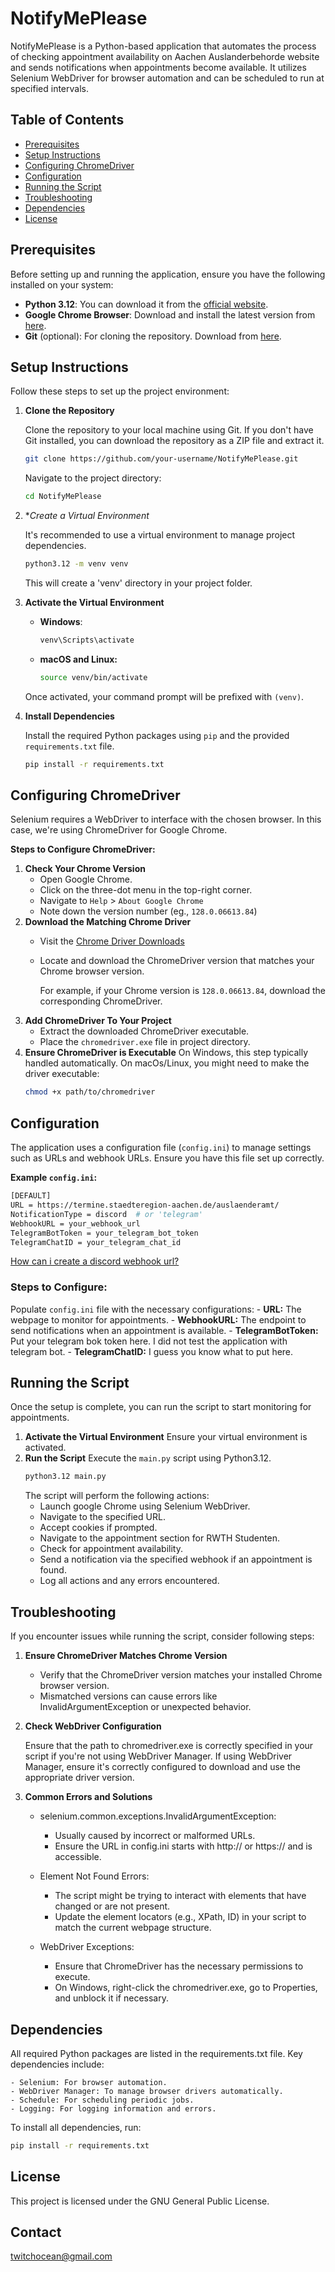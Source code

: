# NotifyMePlease

NotifyMePlease is a Python-based application that automates the process of checking appointment availability on Aachen Auslanderbehorde website and sends notifications when appointments become available. It utilizes Selenium WebDriver for browser automation and can be scheduled to run at specified intervals.

## Table of Contents

- [Prerequisites](#prerequisites)
- [Setup Instructions](#setup-instructions)
- [Configuring ChromeDriver](#configuring-chromedriver)
- [Configuration](#configuration)
- [Running the Script](#running-the-script)
- [Troubleshooting](#troubleshooting)
- [Dependencies](#dependencies)
- [License](#license)

## Prerequisites

Before setting up and running the application, ensure you have the following installed on your system:

- **Python 3.12**: You can download it from the [official website](https://www.python.org/downloads/).
- **Google Chrome Browser**: Download and install the latest version from [here](https://www.google.com/chrome/).
- **Git** (optional): For cloning the repository. Download from [here](https://git-scm.com/downloads).

## Setup Instructions

Follow these steps to set up the project environment:

1. **Clone the Repository**

   Clone the repository to your local machine using Git. If you don't have Git installed, you can download the repository as a ZIP file and extract it.

   ```bash
   git clone https://github.com/your-username/NotifyMePlease.git
   ```

   Navigate to the project directory:

   ```bash
   cd NotifyMePlease
   ```
2. **Create a Virtual Environment*

   It's recommended to use a virtual environment to manage project dependencies.

   ```bash
   python3.12 -m venv venv
   ```

   This will create a 'venv' directory in your project folder.
3. **Activate the Virtual Environment**

   - **Windows**:
     ```bash
     venv\Scripts\activate
     ```
   - **macOS and Linux:**
     ```bash
     source venv/bin/activate
     ```
   Once activated, your command prompt will be prefixed with `(venv)`.

4. **Install Dependencies**

   Install the required Python packages using `pip` and the provided `requirements.txt` file.
   ```bash
   pip install -r requirements.txt
   ```
## Configuring ChromeDriver

Selenium requires a WebDriver to interface with the chosen browser. In this case, we're using ChromeDriver for Google Chrome.

**Steps to Configure ChromeDriver:**
 1. **Check Your Chrome Version**
    - Open Google Chrome.
    - Click on the three-dot menu in the top-right corner.
    - Navigate to `Help` > `About Google Chrome`
    - Note down the version number (eg., `128.0.06613.84`)
2. **Download the Matching Chrome Driver**
   - Visit the [Chrome Driver Downloads](https://googlechromelabs.github.io/chrome-for-testing/)
   - Locate and download the ChromeDriver version that matches your Chrome browser version.
  
     For example, if your Chrome version is `128.0.06613.84`, download the corresponding ChromeDriver.
3. **Add ChromeDriver To Your Project**
   - Extract the downloaded ChromeDriver executable.
   - Place the `chromedriver.exe` file in project directory.
4. **Ensure ChromeDriver is Executable**
   On Windows, this step typically handled automatically.
   On macOs/Linux, you might need to make the driver executable:
   ```bash
   chmod +x path/to/chromedriver
   ```
## Configuration

The application uses a configuration file (`config.ini`) to manage settings such as URLs and webhook URLs. Ensure you have this file set up correctly.

**Example `config.ini`:**
```bash
[DEFAULT]
URL = https://termine.staedteregion-aachen.de/auslaenderamt/
NotificationType = discord  # or 'telegram'
WebhookURL = your_webhook_url 
TelegramBotToken = your_telegram_bot_token
TelegramChatID = your_telegram_chat_id
```
[How can i create a discord webhook url?](https://support.discord.com/hc/en-us/articles/228383668-Intro-to-Webhooks)

### Steps to Configure:
   Populate `config.ini` file with  the necessary configurations:
     - **URL:** The webpage to monitor for appointments.
     - **WebhookURL:** The endpoint to send notifications when an appointment is available.
     - **TelegramBotToken:** Put your telegram bok token here. I did not test the application with telegram bot.
     - **TelegramChatID:** I guess you know what to put here.
## Running the Script

Once the setup is complete, you can run the script to start monitoring for appointments.
  1. **Activate the Virtual Environment**
     Ensure your virtual environment is activated.
  2. **Run the Script**
     Execute the `main.py` script using Python3.12.
     ```bash
     python3.12 main.py
     ```
     The script will perform the following actions:
      - Launch google Chrome using Selenium WebDriver.
      - Navigate to the specified URL.
      - Accept cookies if prompted.
      - Navigate to the appointment section for RWTH Studenten.
      - Check for appointment availability.
      - Send a notification via the specified webhook if an appointment is found.
      - Log all actions and any errors encountered.
## Troubleshooting

If you encounter issues while running the script, consider following steps:

 1. **Ensure ChromeDriver Matches Chrome Version**

    - Verify that the ChromeDriver version matches your installed Chrome browser version.
    - Mismatched versions can cause errors like InvalidArgumentException or unexpected behavior.

 2. **Check WebDriver Configuration**

    Ensure that the path to chromedriver.exe is correctly specified in your script if you're not using WebDriver Manager.
    If using WebDriver Manager, ensure it's correctly configured to download and use the appropriate driver version.


 3. **Common Errors and Solutions**

    - selenium.common.exceptions.InvalidArgumentException:
        - Usually caused by incorrect or malformed URLs.
        - Ensure the URL in config.ini starts with http:// or https:// and is accessible.

    - Element Not Found Errors:
        - The script might be trying to interact with elements that have changed or are not present.
        - Update the element locators (e.g., XPath, ID) in your script to match the current webpage structure.

    - WebDriver Exceptions:
        - Ensure that ChromeDriver has the necessary permissions to execute.
        - On Windows, right-click the chromedriver.exe, go to Properties, and unblock it if necessary.
## Dependencies

All required Python packages are listed in the requirements.txt file. Key dependencies include:

    - Selenium: For browser automation.
    - WebDriver Manager: To manage browser drivers automatically.
    - Schedule: For scheduling periodic jobs.
    - Logging: For logging information and errors.
    
To install all dependencies, run:
```bash
pip install -r requirements.txt
```

## License
This project is licensed under the GNU General Public License.

## Contact 
twitchocean@gmail.com

   
   
